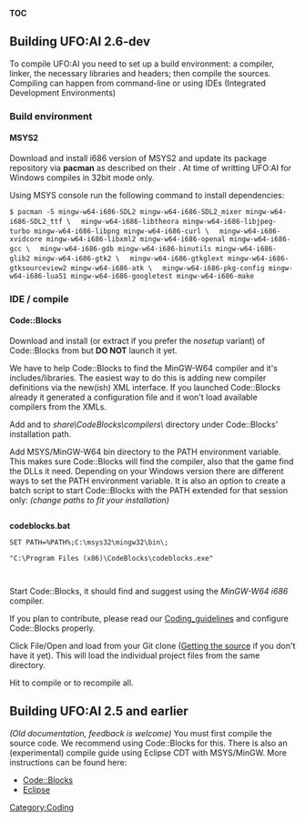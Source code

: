 __TOC__

## Building UFO:AI 2.6-dev

To compile UFO:AI you need to set up a build environment: a compiler,
linker, the necessary libraries and headers; then compile the sources.
Compiling can happen from command-line or using IDEs (Integrated
Development Environments)

### Build environment

#### MSYS2

Download and install i686 version of MSYS2 and update its package
repository via **pacman** as described on their . At time of writting
UFO:AI for Windows compiles in 32bit mode only.

Using MSYS console run the following command to install dependencies:

`$ pacman -S mingw-w64-i686-SDL2 mingw-w64-i686-SDL2_mixer mingw-w64-i686-SDL2_ttf \`
`  mingw-w64-i686-libtheora mingw-w64-i686-libjpeg-turbo mingw-w64-i686-libpng mingw-w64-i686-curl \`
`  mingw-w64-i686-xvidcore mingw-w64-i686-libxml2 mingw-w64-i686-openal mingw-w64-i686-gcc \`
`  mingw-w64-i686-gdb mingw-w64-i686-binutils mingw-w64-i686-glib2 mingw-w64-i686-gtk2 \`
`  mingw-w64-i686-gtkglext mingw-w64-i686-gtksourceview2 mingw-w64-i686-atk \`
`  mingw-w64-i686-pkg-config mingw-w64-i686-lua51 mingw-w64-i686-googletest mingw-w64-i686-make`

### IDE / compile

#### Code::Blocks

Download and install (or extract if you prefer the *nosetup* variant) of
Code::Blocks from but **DO NOT** launch it yet.

We have to help Code::Blocks to find the MinGW-W64 compiler and it's
includes/libraries. The easiest way to do this is adding new compiler
definitions via the new(ish) XML interface. If you launched Code::Blocks
already it generated a configuration file and it won't load available
compilers from the XMLs.

Add and to *share\CodeBlocks\compilers\\* directory under Code::Blocks'
installation path.

Add MSYS/MinGW-W64 bin directory to the PATH environment variable. This
makes sure Code::Blocks will find the compiler, also that the game find
the DLLs it need. Depending on your Windows version there are different
ways to set the PATH environment variable. It is also an option to
create a batch script to start Code::Blocks with the PATH extended for
that session only: *(change paths to fit your installation)* ﻿

<div class="toccolours mw-collapsible mw-collapsed" style="overflow:auto;">

**codeblocks.bat**

<div class="mw-collapsible-content">

    SET PATH=%PATH%;C:\msys32\mingw32\bin\;

    "C:\Program Files (x86)\CodeBlocks\codeblocks.exe"
    ﻿

</div>
</div>

Start Code::Blocks, it should find and suggest using the *MinGW-W64
i686* compiler.

If you plan to contribute, please read our
[Coding_guidelines](Coding_guidelines "wikilink") and configure
Code::Blocks properly.

Click File/Open and load from your Git clone ([Getting the
source](Getting_the_source "wikilink") if you don't have it yet). This
will load the individual project files from the same directory.

Hit to compile or to recompile all.

## Building UFO:AI 2.5 and earlier

*(Old documentation, feedback is welcome)* You must first compile the
source code. We recommend using Code::Blocks for this. There is also an
(experimental) compile guide using Eclipse CDT with MSYS/MinGW. More
instructions can be found here:

- [Code::Blocks](Code::Blocks "wikilink")
- [Eclipse](Eclipse "wikilink")

[Category:Coding](Category:Coding "wikilink")